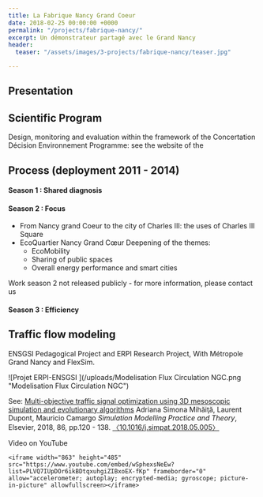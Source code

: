```yaml
---
title: La Fabrique Nancy Grand Coeur
date: 2018-02-25 00:00:00 +0000
permalink: "/projects/fabrique-nancy/"
excerpt: Un démonstrateur partagé avec le Grand Nancy
header:
  teaser: "/assets/images/3-projects/fabrique-nancy/teaser.jpg"

---
```

## Presentation

## Scientific Program

Design, monitoring and evaluation within the framework of the Concertation Décision Environnement Programme: see the website of the

## Process (deployment 2011 - 2014)

#### Season 1 : Shared diagnosis

#### Season 2 : Focus

* From Nancy grand Coeur to the city of Charles III: the uses of Charles III Square
* EcoQuartier Nancy Grand Cœur Deepening of the themes:
  * EcoMobility
  * Sharing of public spaces
  * Overall energy performance and smart cities

Work season 2 not released publicly - for more information, please contact us

#### Season 3 : Efficiency

## Traffic flow modeling

ENSGSI Pedagogical Project  and ERPI Research Project, With Métropole Grand Nancy and FlexSim.

![Projet ERPI-ENSGSI ](/uploads/Modelisation Flux Circulation NGC.png "Modelisation Flux Circulation NGC")

See: [Multi-objective traffic signal optimization using 3D mesoscopic simulation and evolutionary algorithms](https://hal.univ-lorraine.fr/hal-01796613) Adriana Simona Mihăiţă, Laurent Dupont, Mauricio Camargo _Simulation Modelling Practice and Theory_, Elsevier, 2018, 86, pp.120 - 138. [〈10.1016/j.simpat.2018.05.005〉](https://dx.doi.org/10.1016/j.simpat.2018.05.005)

Video on YouTube

    <iframe width="863" height="485" src="https://www.youtube.com/embed/wSphexsNeEw?list=PLVQ7IUpDOr6ikBDtqxuhgiZIBxoEX-fKp" frameborder="0" allow="accelerometer; autoplay; encrypted-media; gyroscope; picture-in-picture" allowfullscreen></iframe>